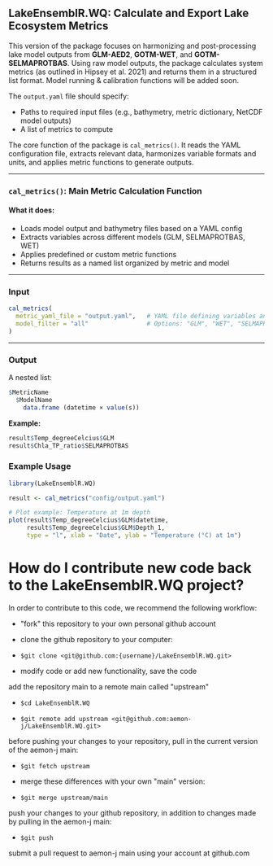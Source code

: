 ## LakeEnsemblR.WQ: Calculate and Export Lake Ecosystem Metrics

This version of the package focuses on harmonizing and post-processing lake model outputs from **GLM-AED2**, **GOTM-WET**, and **GOTM-SELMAPROTBAS**. Using raw model outputs, the package calculates system metrics (as outlined in Hipsey et al. 2021) and returns them in a structured list format. Model running & calibration functions will be added soon.

The `output.yaml` file should specify:

- Paths to required input files (e.g., bathymetry, metric dictionary, NetCDF model outputs)
- A list of metrics to compute

The core function of the package is `cal_metrics()`. It reads the YAML configuration file, extracts relevant data, harmonizes variable formats and units, and applies metric functions to generate outputs.

---

### `cal_metrics()`: Main Metric Calculation Function

#### What it does:

- Loads model output and bathymetry files based on a YAML config
- Extracts variables across different models (GLM, SELMAPROTBAS, WET)
- Applies predefined or custom metric functions
- Returns results as a named list organized by metric and model

---

### Input

```r
cal_metrics(
  metric_yaml_file = "output.yaml",   # YAML file defining variables and metrics
  model_filter = "all"                # Options: "GLM", "WET", "SELMAPROTBAS", or "all"
)
```

---

### Output

A nested list:
```r
$MetricName
  $ModelName
    data.frame (datetime × value(s))
```

**Example:**
```r
result$Temp_degreeCelcius$GLM
result$Chla_TP_ratio$SELMAPROTBAS
```


### Example Usage

```r
library(LakeEnsemblR.WQ)

result <- cal_metrics("config/output.yaml")

# Plot example: Temperature at 1m depth
plot(result$Temp_degreeCelcius$GLM$datetime,
     result$Temp_degreeCelcius$GLM$Depth_1,
     type = "l", xlab = "Date", ylab = "Temperature (°C) at 1m")
```




# How do I contribute new code back to the LakeEnsemblR.WQ project?
In order to contribute to this code, we recommend the following workflow:

- "fork" this repository to your own personal github account

- clone the github repository to your computer:

- `$git clone <git@github.com:{username}/LakeEnsemblR.WQ.git>`

- modify code or add new functionality, save the code

add the repository main to a remote main called "upstream"

- `$cd LakeEnsemblR.WQ`

- `$git remote add upstream <git@github.com:aemon-j/LakeEnsemblR.WQ.git>`

before pushing your changes to your repository, pull in the current version of the aemon-j main:

- `$git fetch upstream`

- merge these differences with your own "main" version:

- `$git merge upstream/main`

push your changes to your github repository, in addition to changes made by pulling in the aemon-j main:

- `$git push`

submit a pull request to aemon-j main using your account at github.com
